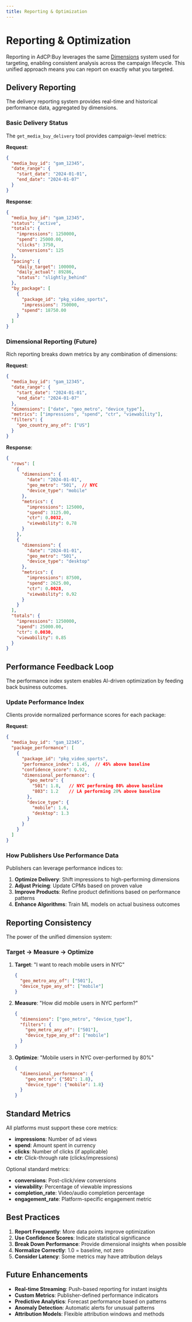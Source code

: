 ```yaml
---
title: Reporting & Optimization
---
```


# Reporting & Optimization

Reporting in AdCP:Buy leverages the same [Dimensions](dimensions.md) system used for targeting, enabling consistent analysis across the campaign lifecycle. This unified approach means you can report on exactly what you targeted.

## Delivery Reporting

The delivery reporting system provides real-time and historical performance data, aggregated by dimensions.

### Basic Delivery Status

The `get_media_buy_delivery` tool provides campaign-level metrics:

**Request**:
```json
{
  "media_buy_id": "gam_12345",
  "date_range": {
    "start_date": "2024-01-01",
    "end_date": "2024-01-07"
  }
}
```

**Response**:
```json
{
  "media_buy_id": "gam_12345",
  "status": "active",
  "totals": {
    "impressions": 1250000,
    "spend": 25000.00,
    "clicks": 3750,
    "conversions": 125
  },
  "pacing": {
    "daily_target": 100000,
    "daily_actual": 89286,
    "status": "slightly_behind"
  },
  "by_package": [
    {
      "package_id": "pkg_video_sports",
      "impressions": 750000,
      "spend": 18750.00
    }
  ]
}
```

### Dimensional Reporting (Future)

Rich reporting breaks down metrics by any combination of dimensions:

**Request**:
```json
{
  "media_buy_id": "gam_12345",
  "date_range": {
    "start_date": "2024-01-01",
    "end_date": "2024-01-07"
  },
  "dimensions": ["date", "geo_metro", "device_type"],
  "metrics": ["impressions", "spend", "ctr", "viewability"],
  "filters": {
    "geo_country_any_of": ["US"]
  }
}
```

**Response**:
```json
{
  "rows": [
    {
      "dimensions": {
        "date": "2024-01-01",
        "geo_metro": "501",  // NYC
        "device_type": "mobile"
      },
      "metrics": {
        "impressions": 125000,
        "spend": 3125.00,
        "ctr": 0.0032,
        "viewability": 0.78
      }
    },
    {
      "dimensions": {
        "date": "2024-01-01",
        "geo_metro": "501",
        "device_type": "desktop"
      },
      "metrics": {
        "impressions": 87500,
        "spend": 2625.00,
        "ctr": 0.0028,
        "viewability": 0.92
      }
    }
  ],
  "totals": {
    "impressions": 1250000,
    "spend": 25000.00,
    "ctr": 0.0030,
    "viewability": 0.85
  }
}
```

## Performance Feedback Loop

The performance index system enables AI-driven optimization by feeding back business outcomes.

### Update Performance Index

Clients provide normalized performance scores for each package:

**Request**:
```json
{
  "media_buy_id": "gam_12345",
  "package_performance": [
    {
      "package_id": "pkg_video_sports",
      "performance_index": 1.45,  // 45% above baseline
      "confidence_score": 0.92,
      "dimensional_performance": {
        "geo_metro": {
          "501": 1.8,   // NYC performing 80% above baseline
          "803": 1.2    // LA performing 20% above baseline
        },
        "device_type": {
          "mobile": 1.6,
          "desktop": 1.3
        }
      }
    }
  ]
}
```

### How Publishers Use Performance Data

Publishers can leverage performance indices to:

1. **Optimize Delivery**: Shift impressions to high-performing dimensions
2. **Adjust Pricing**: Update CPMs based on proven value
3. **Improve Products**: Refine product definitions based on performance patterns
4. **Enhance Algorithms**: Train ML models on actual business outcomes

## Reporting Consistency

The power of the unified dimension system:

### Target → Measure → Optimize

1. **Target**: "I want to reach mobile users in NYC"
   ```json
   {
     "geo_metro_any_of": ["501"],
     "device_type_any_of": ["mobile"]
   }
   ```

2. **Measure**: "How did mobile users in NYC perform?"
   ```json
   {
     "dimensions": ["geo_metro", "device_type"],
     "filters": {
       "geo_metro_any_of": ["501"],
       "device_type_any_of": ["mobile"]
     }
   }
   ```

3. **Optimize**: "Mobile users in NYC over-performed by 80%"
   ```json
   {
     "dimensional_performance": {
       "geo_metro": {"501": 1.8},
       "device_type": {"mobile": 1.8}
     }
   }
   ```

## Standard Metrics

All platforms must support these core metrics:

- **impressions**: Number of ad views
- **spend**: Amount spent in currency
- **clicks**: Number of clicks (if applicable)
- **ctr**: Click-through rate (clicks/impressions)

Optional standard metrics:

- **conversions**: Post-click/view conversions
- **viewability**: Percentage of viewable impressions
- **completion_rate**: Video/audio completion percentage
- **engagement_rate**: Platform-specific engagement metric

## Best Practices

1. **Report Frequently**: More data points improve optimization
2. **Use Confidence Scores**: Indicate statistical significance
3. **Break Down Performance**: Provide dimensional insights when possible
4. **Normalize Correctly**: 1.0 = baseline, not zero
5. **Consider Latency**: Some metrics may have attribution delays

## Future Enhancements

- **Real-time Streaming**: Push-based reporting for instant insights
- **Custom Metrics**: Publisher-defined performance indicators
- **Predictive Analytics**: Forecast performance based on patterns
- **Anomaly Detection**: Automatic alerts for unusual patterns
- **Attribution Models**: Flexible attribution windows and methods
